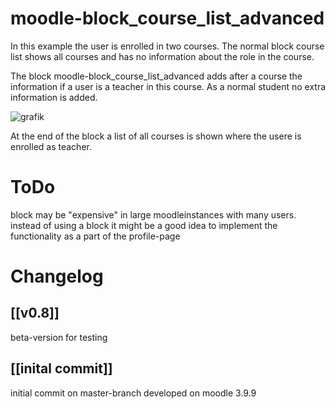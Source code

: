 # moodle-block_course_list_advanced
In this example the user is enrolled in two courses. The normal block course list shows all courses and has no information about the role in the course.

The block moodle-block_course_list_advanced adds after a course the information if a user is a teacher in this course. As a normal student no extra information is added.

![grafik](https://user-images.githubusercontent.com/31856043/128760132-60a4b7b4-02c2-40f7-8325-47b75b630611.png)

At the end of the block a list of all courses is shown where the usere is enrolled as teacher.

# ToDo #
block may be "expensive" in large moodleinstances with many users. instead of using a block it might be a good idea to implement the functionality as a part of the profile-page

# Changelog #

## [[v0.8]] ##
beta-version for testing

## [[inital commit]] ##
initial commit on master-branch developed on moodle 3.9.9 
